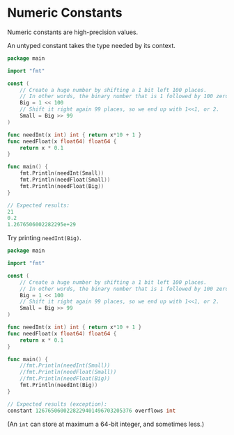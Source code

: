 # Numeric Constants

Numeric constants are high-precision values.

An untyped constant takes the type needed by its context.

```go
package main

import "fmt"

const (
	// Create a huge number by shifting a 1 bit left 100 places.
	// In other words, the binary number that is 1 followed by 100 zeroes.
	Big = 1 << 100
	// Shift it right again 99 places, so we end up with 1<<1, or 2.
	Small = Big >> 99
)

func needInt(x int) int { return x*10 + 1 }
func needFloat(x float64) float64 {
	return x * 0.1
}

func main() {
	fmt.Println(needInt(Small))
	fmt.Println(needFloat(Small))
	fmt.Println(needFloat(Big))
}

// Expected results:
21
0.2
1.2676506002282295e+29
```

 Try printing `needInt(Big)`.

```go
package main

import "fmt"

const (
	// Create a huge number by shifting a 1 bit left 100 places.
	// In other words, the binary number that is 1 followed by 100 zeroes.
	Big = 1 << 100
	// Shift it right again 99 places, so we end up with 1<<1, or 2.
	Small = Big >> 99
)

func needInt(x int) int { return x*10 + 1 }
func needFloat(x float64) float64 {
	return x * 0.1
}

func main() {
	//fmt.Println(needInt(Small))
	//fmt.Println(needFloat(Small))
	//fmt.Println(needFloat(Big))
	fmt.Println(needInt(Big))
}

// Expected results (exception):
constant 1267650600228229401496703205376 overflows int
```

\(An `int` can store at maximum a 64-bit integer, and sometimes less.\)

